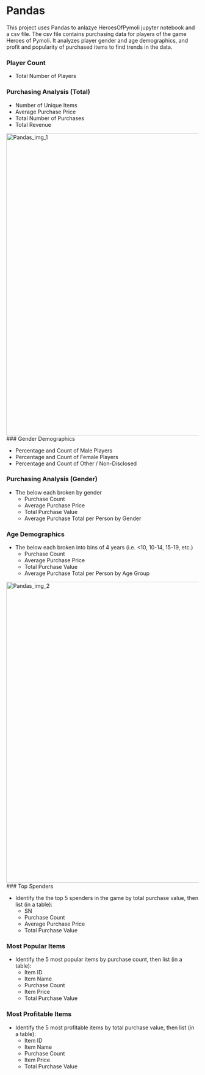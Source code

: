 # Pandas

This project uses Pandas to anlazye  HeroesOfPymoli jupyter notebook and a csv file. The csv file contains purchasing data for players of the game Heroes of Pymoli. It analyzes player gender and age demographics, and profit and popularity of purchased items to find trends in the data.

### Player Count

* Total Number of Players

### Purchasing Analysis (Total)

* Number of Unique Items
* Average Purchase Price
* Total Number of Purchases
* Total Revenue


<img width="793" alt="Pandas_img_1" src="https://user-images.githubusercontent.com/46588030/137227204-75b41595-619f-4eb6-bf23-811516f9c116.png">
### Gender Demographics

* Percentage and Count of Male Players
* Percentage and Count of Female Players
* Percentage and Count of Other / Non-Disclosed

### Purchasing Analysis (Gender)

* The below each broken by gender
  * Purchase Count
  * Average Purchase Price
  * Total Purchase Value
  * Average Purchase Total per Person by Gender

### Age Demographics


* The below each broken into bins of 4 years (i.e. &lt;10, 10-14, 15-19, etc.)
  * Purchase Count
  * Average Purchase Price
  * Total Purchase Value
  * Average Purchase Total per Person by Age Group

<img width="790" alt="Pandas_img_2" src="https://user-images.githubusercontent.com/46588030/137227782-46a60b83-599c-4d88-8c1b-4d6639246b33.png">
### Top Spenders

* Identify the the top 5 spenders in the game by total purchase value, then list (in a table):
  * SN
  * Purchase Count
  * Average Purchase Price
  * Total Purchase Value

### Most Popular Items

* Identify the 5 most popular items by purchase count, then list (in a table):
  * Item ID
  * Item Name
  * Purchase Count
  * Item Price
  * Total Purchase Value

### Most Profitable Items

* Identify the 5 most profitable items by total purchase value, then list (in a table):
  * Item ID
  * Item Name
  * Purchase Count
  * Item Price
  * Total Purchase Value


